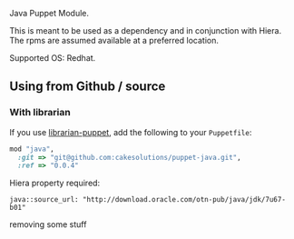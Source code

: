 Java Puppet Module.

This is meant to be used as a dependency and in conjunction with Hiera.
The rpms are assumed available at a preferred location.


Supported OS: Redhat.


## Using from Github / source

### With librarian

If you use [librarian-puppet](https://github.com/rodjek/librarian-puppet), add
the following to your `Puppetfile`:

```ruby
mod "java",
  :git => "git@github.com:cakesolutions/puppet-java.git",
  :ref => "0.0.4"
```

Hiera property required:

```
java::source_url: "http://download.oracle.com/otn-pub/java/jdk/7u67-b01"
```

removing some stuff
